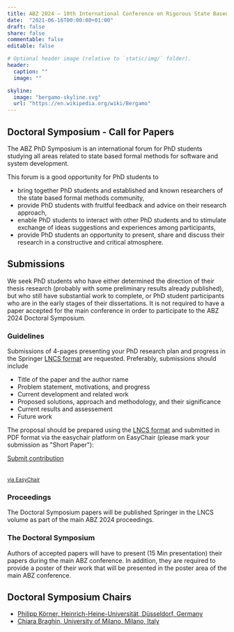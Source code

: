```yaml
---
title: ABZ 2024 – 10th International Conference on Rigorous State Based Methods
date:  "2021-06-16T00:00:00+01:00"
draft: false
share: false
commentable: false
editable: false

# Optional header image (relative to `static/img/` folder).
header:
  caption: ""
  image: ""

skyline: 
  image: "bergamo-skyline.svg"
  url: "https://en.wikipedia.org/wiki/Bergamo"
---
```


## Doctoral Symposium - Call for Papers

The ABZ PhD Symposium is an international forum for PhD students studying all areas related to state based formal methods for software and system development.

This forum is a good opportunity for PhD students to

- bring together PhD students and established and known researchers of the state based formal methods community,
- provide PhD students with fruitful feedback and advice on their research approach,
- enable PhD students to interact with other PhD students and to stimulate exchange of ideas suggestions and experiences among participants,
- provide PhD students an opportunity to present, share and discuss their research in a constructive and critical atmosphere.

## Submissions

We seek PhD students who have either determined the direction of their thesis research (probably with some preliminary results already published), but who still have substantial work to complete, or PhD student participants who are in the early stages of their dissertations. It is not required to have a paper accepted for the main conference in order to participate to the ABZ 2024 Doctoral Symposium.

### Guidelines

Submissions of 4-pages presenting your PhD research plan and progress in the Springer [LNCS format](https://www.springer.com/gp/computer-science/lncs/conference-proceedings-guidelines) are requested. Preferably, submissions should include

- Title of the paper and the author name
- Problem statement, motivations, and progress
- Current development and related work
- Proposed solutions, approach and methodology, and their significance
- Current results and assessement
- Future work

The proposal should be prepared using the [LNCS format](https://www.springer.com/gp/computer-science/lncs/conference-proceedings-guidelines) and submitted in PDF format via the easychair platform on EasyChair (please mark your submission as "Short Paper"):

<p class="text-center"><a href="https://easychair.org/conferences?conf=abz2024" class="btn btn-primary btn-lg" role="button" target="_blank">Submit contribution<br><br><br><small>via EasyChair</small></a></p>

### Proceedings

The Doctoral Symposium papers will be published Springer in the LNCS volume as part of the main ABZ 2024 proceedings.

### The Doctoral Symposium

Authors of accepted papers will have to present (15 Min presentation) their papers during the main ABZ conference. In addition, they are required to provide a poster of their work that will be presented in the poster area of the main ABZ conference.

## Doctoral Symposium Chairs

* [Philipp Körner, Heinrich-Heine-Universität, Düsseldorf, Germany](https://www.cs.hhu.de/lehrstuehle-und-arbeitsgruppen/softwaretechnik-und-programmiersprachen/unser-team/team/koerner)
* [Chiara Braghin, University of Milano, Milano, Italy](https://www.unimi.it/it/ugov/person/chiara-braghin)